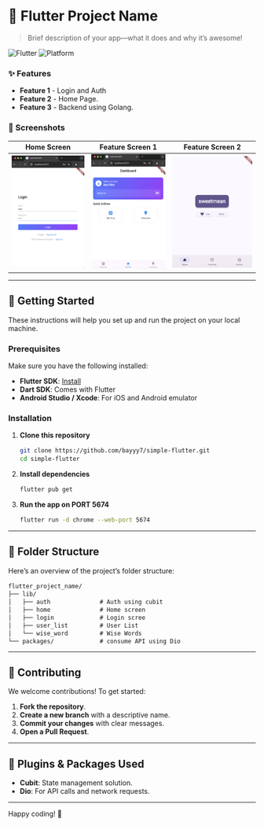 # 📱 Flutter Project Name

> Brief description of your app—what it does and why it’s awesome!

![Flutter](https://img.shields.io/badge/flutter-vX.Y.Z-blue.svg) ![Platform](https://img.shields.io/badge/platform-iOS%20|%20Android-blue.svg)

### ✨ Features
- **Feature 1** - Login and Auth
- **Feature 2** - Home Page.
- **Feature 3** - Backend using Golang.

### 📸 Screenshots

| Home Screen | Feature Screen 1 | Feature Screen 2 |
| --- | --- | --- |
| ![Login Screen](screenshot/1.png) | ![Home Screen](screenshot/2.png) | ![Wise Word](screenshot/3.png) |

---

## 🚀 Getting Started

These instructions will help you set up and run the project on your local machine.

### Prerequisites

Make sure you have the following installed:
- **Flutter SDK**: [Install](https://flutter.dev/docs/get-started/install)
- **Dart SDK**: Comes with Flutter
- **Android Studio / Xcode**: For iOS and Android emulator

### Installation

1. **Clone this repository**
   ```bash
   git clone https://github.com/bayyy7/simple-flutter.git
   cd simple-flutter
   ```

2. **Install dependencies**
   ```bash
   flutter pub get
   ```

3. **Run the app on PORT 5674**
   ```bash
   flutter run -d chrome --web-port 5674
   ```

---

## 📂 Folder Structure

Here’s an overview of the project’s folder structure:

```
flutter_project_name/
├── lib/
│   ├── auth              # Auth using cubit
│   ├── home              # Home screen
│   ├── login             # Login scree
│   ├── user_list         # User List
│   └── wise_word         # Wise Words
└── packages/             # consume API using Dio
```

---

## 🤝 Contributing

We welcome contributions! To get started:

1. **Fork the repository**.
2. **Create a new branch** with a descriptive name.
3. **Commit your changes** with clear messages.
4. **Open a Pull Request**.

---

## 🧩 Plugins & Packages Used

- **Cubit**: State management solution.
- **Dio**: For API calls and network requests.

---


Happy coding! 🎉